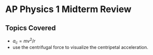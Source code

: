 # AP Physics 1 Midterm Review

## Topics Covered

- $a_c = mv^2/r$
- use the centrifugal force to visualize the centripetal acceleration.

### 

